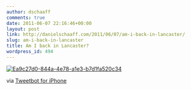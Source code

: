 ```yaml
---
author: dschaaff
comments: true
date: 2011-06-07 22:16:46+00:00
layout: post
link: http://danielschaaff.com/2011/06/07/am-i-back-in-lancaster/
slug: am-i-back-in-lancaster
title: Am I back in Lancaster?
wordpress_id: 494
---
```


[![Ea9c27d0-844a-4e78-a1e3-b7d1fa520c34](http://posterous.com/getfile/files.posterous.com/danielschaaff/feithsEiaCodzjeiHrBrFHwdjEFwJbltufckqGmaxhtnJrlHAxrGmExaktEt/EA9C27D0-844A-4E78-A1E3-B7D1FA520C34.jpeg.scaled500.jpg)](http://posterous.com/getfile/files.posterous.com/danielschaaff/feithsEiaCodzjeiHrBrFHwdjEFwJbltufckqGmaxhtnJrlHAxrGmExaktEt/EA9C27D0-844A-4E78-A1E3-B7D1FA520C34.jpeg.scaled1000.jpg)

  

via [Tweetbot for iPhone](http://tapbots.com/tweetbot)
